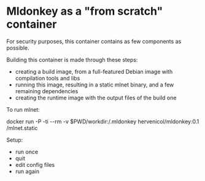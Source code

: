 Mldonkey as a "from scratch" container
====

For security purposes, this container contains as few components as possible.

Building this container is made through these steps:

- creating a build image, from a full-featured Debian image with compilation tools and libs
- running this image, resulting in a static mlnet binary, and a few remaining dependencies
- creating the runtime image with the output files of the build one


To run mlnet:

 docker run -P -ti --rm -v $PWD/workdir:/.mldonkey hervenicol/mldonkey:0.1 /mlnet.static

Setup:

- run once
- quit
- edit config files
- run again

